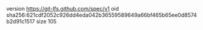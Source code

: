 version https://git-lfs.github.com/spec/v1
oid sha256:621cdf2052c926dd4eda042b36559589649a66bf465b65ee0d8574b2d91c1517
size 105
